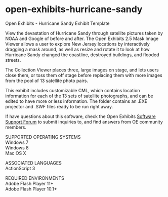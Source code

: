 open-exhibits-hurricane-sandy
=============================

Open Exhibits - Hurricane Sandy Exhibit Template

View the devastation of Hurricane Sandy through satellite pictures taken by NOAA and Google of before and after. The Open Exhibits 2.5 Mask Image Viewer allows a user to explore New Jersey locations by interactively dragging a mask around, as well as resize and rotate it to look at how Hurricane Sandy changed the coastline, destroyed buildings, and flooded streets.

The Collection Viewer places three, large images on stage, and lets users close them, or toss them off stage before replacing them with more images from the pool of 13 satellite photo pairs.

This exhibit includes customizable CML, which contains location information for each of the 13 sets of satellite photographs, and can be edited to have more or less information. The folder contains an .EXE projector and .SWF files ready to be run right away.

If have questions about this software, check the Open Exhibits [Software Support Forum](https://github.com/facebook/react/wiki/Sites-Using-React) to submit inquiries to, and find answers from OE community members.

SUPPORTED OPERATING SYSTEMS<br>
Windows 7<br>
Windows 8<br>
Mac OS X

ASSOCIATED LANGUAGES<br>
ActionScript 3

REQUIRED ENVIRONMENTS<br>
Adobe Flash Player 11+<br>
Adobe Flash Player 10.1+
